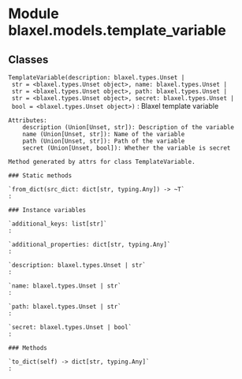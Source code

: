 Module blaxel.models.template_variable
======================================

Classes
-------

`TemplateVariable(description: blaxel.types.Unset | str = <blaxel.types.Unset object>, name: blaxel.types.Unset | str = <blaxel.types.Unset object>, path: blaxel.types.Unset | str = <blaxel.types.Unset object>, secret: blaxel.types.Unset | bool = <blaxel.types.Unset object>)`
:   Blaxel template variable
    
    Attributes:
        description (Union[Unset, str]): Description of the variable
        name (Union[Unset, str]): Name of the variable
        path (Union[Unset, str]): Path of the variable
        secret (Union[Unset, bool]): Whether the variable is secret
    
    Method generated by attrs for class TemplateVariable.

    ### Static methods

    `from_dict(src_dict: dict[str, typing.Any]) ‑> ~T`
    :

    ### Instance variables

    `additional_keys: list[str]`
    :

    `additional_properties: dict[str, typing.Any]`
    :

    `description: blaxel.types.Unset | str`
    :

    `name: blaxel.types.Unset | str`
    :

    `path: blaxel.types.Unset | str`
    :

    `secret: blaxel.types.Unset | bool`
    :

    ### Methods

    `to_dict(self) ‑> dict[str, typing.Any]`
    :